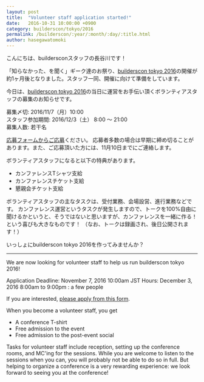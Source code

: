 ```yaml
---
layout: post
title:  "Volunteer staff application started!"
date:   2016-10-31 10:00:00 +0900
category: builderscon/tokyo/2016
permalink: /builderscon/:year/:month/:day/:title.html
author: hasegawatomoki
---
```


こんにちは、buildersconスタッフの長谷川です！

「知らなかった、を聞く」ギーク達のお祭り、[builderscon tokyo 2016](https://builderscon.io/builderscon/tokyo/2016)の開催が約1ヶ月後となりました。スタッフ一同、開催に向けて準備をしています。

今日は、[builderscon tokyo 2016](https://builderscon.io/builderscon/tokyo/2016)の当日に運営をお手伝い頂くボランティアスタッフの募集のお知らせです。

募集〆切: 2016/11/7（月）10:00  
スタッフ参加期間: 2016/12/3（土） 8:00 ～ 21:00  
募集人数: 若干名  

[応募フォームからご応募](https://docs.google.com/forms/d/16SEyi_smAggBha7zodUci4OmRtPJ8Yz9Br-_8SB61yY/closedform)ください。
応募者多数の場合は早期に締め切ることがあります。また、ご応募頂いた方には、11月10日までにご連絡します。

ボランティアスタッフになると以下の特典があります。

* カンファレンスTシャツ支給
* カンファレンスチケット支給
* 懇親会チケット支給

ボランティアスタッフの主なタスクは、受付業務、会場設営、進行業務などです。
カンファレンス運営というタスクが発生しますので、トークを100%自由に聞けるかというと、そうではないと思いますが、カンファレンスを一緒に作る！という喜びも大きなものです！
（なお、トークは録画され、後日公開されます！）

いっしょにbuilderscon tokyo 2016を作ってみませんか？

---

We are now looking for volunteer staff to help us run builderscon tokyo 2016!

Application Deadline: November 7, 2016  10:00am JST
Hours: December 3, 2016  8:00am to 9:00pm
: a few people

If you are interested, [please apply from this form](https://docs.google.com/forms/d/16SEyi_smAggBha7zodUci4OmRtPJ8Yz9Br-_8SB61yY/closedform).

When you become a volunteer staff, you get

* A conference T-shirt
* Free admission to the event
* Free admission to the post-event social

Tasks for volunteer staff include reception, setting up the conference rooms, and MC'ing for the sessions. While you are welcome to listen to the sessions when you can, you will probably not be able to do so in full. But helping to organize a conference is a very rewarding experience: we look forward to seeing you at the conference!

